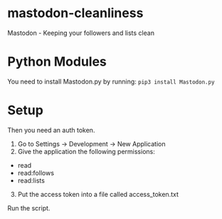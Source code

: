 # mastodon-cleanliness
Mastodon - Keeping your followers and lists clean

# Python Modules
You need to install Mastodon.py by running:
        `pip3 install Mastodon.py`

# Setup
Then you need an auth token.
1. Go to Settings -> Development -> New Application
2. Give the application the following permissions:
 - read
 - read:follows
 - read:lists
3. Put the access token into a file called access_token.txt

Run the script.
